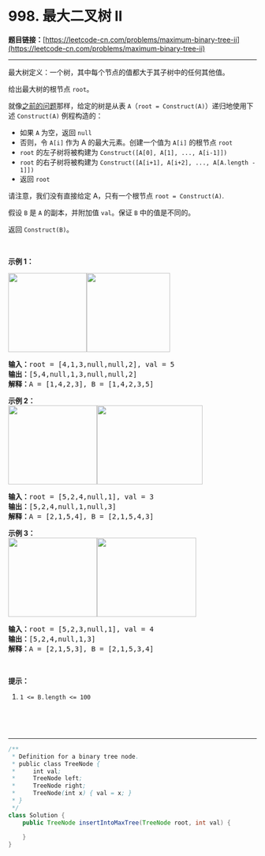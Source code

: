 # 998. 最大二叉树 II

**题目链接：**[https://leetcode-cn.com/problems/maximum-binary-tree-ii](https://leetcode-cn.com/problems/maximum-binary-tree-ii)

---

<div class="content__1Y2H">
 <div class="notranslate">
  <p>最大树定义：一个树，其中每个节点的值都大于其子树中的任何其他值。</p> 
  <p>给出最大树的根节点 <code>root</code>。</p> 
  <p>就像<a href="https://leetcode-cn.com/problems/maximum-binary-tree/">之前的问题</a>那样，给定的树是从表&nbsp;<code>A</code>（<code>root = Construct(A)</code>）递归地使用下述&nbsp;<code>Construct(A)</code>&nbsp;例程构造的：</p> 
  <ul> 
   <li>如果&nbsp;<code>A</code>&nbsp;为空，返回&nbsp;<code>null</code></li> 
   <li>否则，令&nbsp;<code>A[i]</code>&nbsp;作为 A 的最大元素。创建一个值为&nbsp;<code>A[i]</code>&nbsp;的根节点 <code>root</code></li> 
   <li><code>root</code>&nbsp;的左子树将被构建为&nbsp;<code>Construct([A[0], A[1], ..., A[i-1]])</code></li> 
   <li><code>root</code>&nbsp;的右子树将被构建为 <code>Construct([A[i+1], A[i+2], ..., A[A.length - 1]])</code></li> 
   <li>返回&nbsp;<code>root</code></li> 
  </ul> 
  <p>请注意，我们没有直接给定&nbsp;A，只有一个根节点&nbsp;<code>root = Construct(A)</code>.</p> 
  <p>假设 <code>B</code> 是 <code>A</code> 的副本，并附加值 <code>val</code>。保证 <code>B</code>&nbsp;中的值是不同的。</p> 
  <p>返回&nbsp;<code>Construct(B)</code>。</p> 
  <p>&nbsp;</p> 
  <p><strong>示例 1：</strong></p> 
  <p><strong><img style="height: 160px; width: 159px;" src="/aliyun-lc-upload/uploads/2019/02/23/maximum-binary-tree-1-1.png" alt=""><img style="height: 160px; width: 169px;" src="/aliyun-lc-upload/uploads/2019/02/23/maximum-binary-tree-1-2.png" alt=""></strong></p> 
  <pre class="language-text"><strong>输入：</strong>root = [4,1,3,null,null,2], val = 5
<strong>输出：</strong>[5,4,null,1,3,null,null,2]
<strong>解释：</strong>A = [1,4,2,3], B = [1,4,2,3,5]
</pre> 
  <p><strong>示例 2：<br> <img style="height: 160px; width: 180px;" src="/aliyun-lc-upload/uploads/2019/02/23/maximum-binary-tree-2-1.png" alt=""><img style="height: 160px; width: 214px;" src="/aliyun-lc-upload/uploads/2019/02/23/maximum-binary-tree-2-2.png" alt=""></strong></p> 
  <pre class="language-text"><strong>输入：</strong>root = [5,2,4,null,1], val = 3
<strong>输出：</strong>[5,2,4,null,1,null,3]
<strong>解释：</strong>A = [2,1,5,4], B = [2,1,5,4,3]
</pre> 
  <p><strong>示例 3：<br> <img style="height: 160px; width: 180px;" src="/aliyun-lc-upload/uploads/2019/02/23/maximum-binary-tree-3-1.png" alt=""><img style="height: 160px; width: 201px;" src="/aliyun-lc-upload/uploads/2019/02/23/maximum-binary-tree-3-2.png" alt=""></strong></p> 
  <pre class="language-text"><strong>输入：</strong>root = [5,2,3,null,1], val = 4
<strong>输出：</strong>[5,2,4,null,1,3]
<strong>解释：</strong>A = [2,1,5,3], B = [2,1,5,3,4]
</pre> 
  <p>&nbsp;</p> 
  <p><strong>提示：</strong></p> 
  <ol> 
   <li><code>1 &lt;= B.length &lt;= 100</code></li> 
  </ol> 
  <p>&nbsp;</p> 
  <p>&nbsp;</p> 
 </div>
</div>

---

```java
/**
 * Definition for a binary tree node.
 * public class TreeNode {
 *     int val;
 *     TreeNode left;
 *     TreeNode right;
 *     TreeNode(int x) { val = x; }
 * }
 */
class Solution {
    public TreeNode insertIntoMaxTree(TreeNode root, int val) {
        
    }
}
```